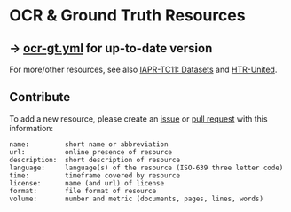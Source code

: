 # OCR & Ground Truth Resources

## → **[ocr-gt.yml](https://github.com/cneud/ocr-gt/blob/master/ocr-gt.yml) for up-to-date version**

For more/other resources, see also [IAPR-TC11: Datasets](http://datasets.iapr-tc11.org/) and [HTR-United](https://htr-united.github.io/).

## Contribute
To add a new resource, please create an [issue](https://github.com/cneud/ocr-gt/issues) or [pull request](https://github.com/cneud/ocr-gt/pulls) with this information:
```
name:         short name or abbreviation
url:          online presence of resource
description:  short description of resource
language:     language(s) of the resource (ISO-639 three letter code)
time:         timeframe covered by resource
license:      name (and url) of license
format:       file format of resource
volume:       number and metric (documents, pages, lines, words) 
```
